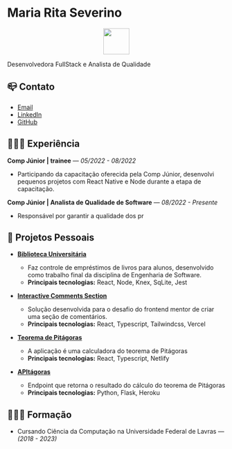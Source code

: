 # Maria Rita Severino

<div id="header" align="center">
<p>
  <img src="https://avatars.githubusercontent.com/u/57969688?v=4" min-width="400px" max-width="60px" width="60px">
</div>

Desenvolvedora FullStack e Analista de Qualidade

## 📪 Contato

-   [Email](mailto:mariarsseverino@gmail.com)
-   [LinkedIn](https://www.linkedin.com/in/mariasseverino/)
-   [GitHub](https://github.com/mariaseverino)
</div>

## 👩🏽‍💻 Experiência

**Comp Júnior | trainee** — _05/2022 - 08/2022_

-   Participando da capacitação oferecida pela Comp Júnior, desenvolvi pequenos projetos com React Native e Node durante a etapa de capacitação.

**Comp Júnior | Analista de Qualidade de Software** — _08/2022 - Presente_

-   Responsável por garantir a qualidade dos pr

## 📌 Projetos Pessoais

-   **[Biblioteca Universitária](https://github.com/mariaseverino/projeto-final)**

    -   Faz controle de empréstimos de livros para alunos, desenvolvido como trabalho final da disciplina de Engenharia de Software.
    -   **Principais tecnologias:** React, Node, Knex, SqLite, Jest

-   **[Interactive Comments Section](https://github.com/mariaseverino/frontend-mentor-interactive-comments-section)**

    -   Solução desenvolvida para o desafio do frontend mentor de criar uma seção de comentários.
    -   **Principais tecnologias:** React, Typescript, Tailwindcss, Vercel

-   **[Teorema de Pitágoras](https://github.com/mariaseverino/teorema-pitagoras)**

    -   A aplicação é uma calculadora do teorema de Pitágoras
    -   **Principais tecnologias:** React, Typescript, Netlify

-   **[APItágoras](https://github.com/mariaseverino/apitagoras)**

    -   Endpoint que retorna o resultado do cálculo do teorema de Pitágoras
    -   **Principais tecnologias:** Python, Flask, Heroku

## 👩🏽‍🎓 Formação

-   Cursando Ciência da Computação na Universidade Federal de Lavras — _(2018 - 2023)_
